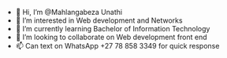 - 👋 Hi, I’m @Mahlangabeza Unathi
- 👀 I’m interested in Web development and Networks
- 🌱 I’m currently learning Bachelor of Information Technology
- 💞️ I’m looking to collaborate on Web development front end
- 📫 Can text on WhatsApp +27 78 858 3349 for quick response


<!---
Mahlangunathi/Mahlangunathi is a ✨ special ✨ repository because its `README.md` (this file) appears on your GitHub profile.
You can click the Preview link to take a look at your changes.
--->
